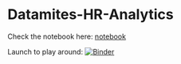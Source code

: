# Datamites-HR-Analytics

Check the notebook here: [notebook](https://github.com/Abhiswain97/Datamites-HR-Analytics/blob/main/EDA.ipynb)

Launch to play around: [![Binder](https://mybinder.org/badge_logo.svg)](https://mybinder.org/v2/gh/Abhiswain97/Datamites-HR-Analytics/e1e96542faeb782d84db2005eafdf0bcd44edc70?filepath=EDA.ipynb)
